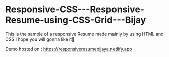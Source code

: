 # Responsive-CSS---Responsive-Resume-using-CSS-Grid---Bijay
This is the sample of a responsive Resume made mainly by using HTML and CSS I hope you will gonna like it💖




Demo hosted on : https://responsiveresumebijaya.netlify.app




